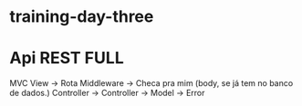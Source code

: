# training-day-three


# Api REST FULL

MVC
View -> Rota
Middleware -> Checa pra mim (body, se já tem no banco de dados.)
Controller -> Controller -> 
Model -> Error

